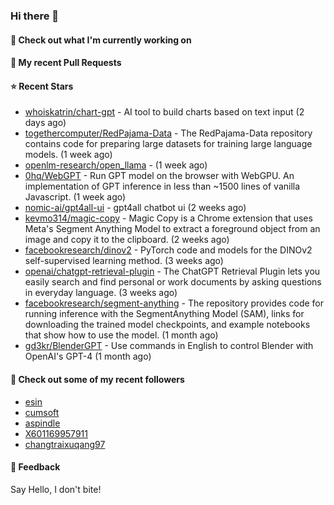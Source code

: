 ### Hi there 👋

#### 👷 Check out what I'm currently working on

#### 🔨 My recent Pull Requests


#### ⭐ Recent Stars

- [whoiskatrin/chart-gpt](https://github.com/whoiskatrin/chart-gpt) - AI tool to build charts based on text input (2 days ago)
- [togethercomputer/RedPajama-Data](https://github.com/togethercomputer/RedPajama-Data) - The RedPajama-Data repository contains code for preparing large datasets for training large language models. (1 week ago)
- [openlm-research/open_llama](https://github.com/openlm-research/open_llama) -  (1 week ago)
- [0hq/WebGPT](https://github.com/0hq/WebGPT) - Run GPT model on the browser with WebGPU. An implementation of GPT inference in less than ~1500 lines of vanilla Javascript.  (1 week ago)
- [nomic-ai/gpt4all-ui](https://github.com/nomic-ai/gpt4all-ui) - gpt4all chatbot ui (2 weeks ago)
- [kevmo314/magic-copy](https://github.com/kevmo314/magic-copy) - Magic Copy is a Chrome extension that uses Meta&#39;s Segment Anything Model to extract a foreground object from an image and copy it to the clipboard. (2 weeks ago)
- [facebookresearch/dinov2](https://github.com/facebookresearch/dinov2) - PyTorch code and models for the DINOv2 self-supervised learning method. (3 weeks ago)
- [openai/chatgpt-retrieval-plugin](https://github.com/openai/chatgpt-retrieval-plugin) - The ChatGPT Retrieval Plugin lets you easily search and find personal or work documents by asking questions in everyday language. (3 weeks ago)
- [facebookresearch/segment-anything](https://github.com/facebookresearch/segment-anything) - The repository provides code for running inference with the SegmentAnything Model (SAM), links for downloading the trained model checkpoints, and example notebooks that show how to use the model. (1 month ago)
- [gd3kr/BlenderGPT](https://github.com/gd3kr/BlenderGPT) - Use commands in English to control Blender with OpenAI&#39;s GPT-4 (1 month ago)

#### 👯 Check out some of my recent followers

- [esin](https://github.com/esin)
- [cumsoft](https://github.com/cumsoft)
- [aspindle](https://github.com/aspindle)
- [X601169957911](https://github.com/X601169957911)
- [changtraixuqang97](https://github.com/changtraixuqang97)

#### 💬 Feedback

Say Hello, I don't bite!